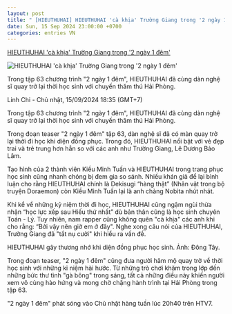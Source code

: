 ```yaml
---
layout: post
title: " [HIEUTHUHAI] HIEUTHUHAI 'cà khịa' Trường Giang trong '2 ngày 1 đêm'"
date: Sun, 15 Sep 2024 23:00:00 +0700
categories: entries VN
---
```

[HIEUTHUHAI 'cà khịa' Trường Giang trong '2 ngày 1 đêm'](https://laodong.vn/giai-tri/hieuthuhai-ca-khia-truong-giang-trong-2-ngay-1-dem-1394654.ldo)

![HIEUTHUHAI 'cà khịa' Trường Giang trong '2 ngày 1 đêm'](https://media-cdn-v2.laodong.vn/storage/newsportal/2024/9/15/1394654/Hieuthuhai2.jpg?w=800&h=420&crop=auto&scale=both)

Trong tập 63 chương trình "2 ngày 1 đêm", HIEUTHUHAI đã cùng dàn nghệ sĩ quay trở lại thời học sinh với chuyến thăm thú Hải Phòng.

Linh Chi - Chủ nhật, 15/09/2024 18:35 (GMT+7)

Trong tập 63 chương trình "2 ngày 1 đêm", HIEUTHUHAI đã cùng dàn nghệ sĩ quay trở lại thời học sinh với chuyến thăm thú Hải Phòng.

Trong đoạn teaser "2 ngày 1 đêm" tập 63, dàn nghệ sĩ đã có màn quay trở lại thời đi học khi diện đồng phục. Trong đó, HIEUTHUHAI nổi bật với vẻ đẹp trai và trẻ trung hơn hẳn so với các anh như Trường Giang, Lê Dương Bảo Lâm.

Tạo hình của 2 thành viên Kiều Minh Tuấn và HIEUTHUHAI trong trang phục học sinh cũng nhanh chóng bị đem gia so sánh. Nhiều khán giả để lại bình luận cho rằng HIEUTHUHAI chính là Dekisugi “hàng thật” (Nhân vật trong bộ truyện Doraemon) còn Kiều Minh Tuấn lại là anh chàng Nobita nhút nhát.

Khi kể về những kỷ niệm thời đi học, HIEUTHUHAI cũng ngậm ngùi thừa nhận “học lực xếp sau Hiếu thứ nhất” dù bản thân cũng là học sinh chuyên Toán - Lý. Tuy nhiên, nam rapper cũng không quên "cà khịa" các anh khi cho rằng: “Bởi vậy nên giờ em ở đây". Nghe xong câu nói của HIEUTHUHAI, Trường Giang đã "tắt nụ cười" khi hiểu ra vấn đề.

HIEUTHUHAI gây thương nhớ khi diện đồng phục học sinh. Ảnh: Đông Tây.

Trong đoạn teaser, "2 ngày 1 đêm" cũng đưa người hâm mộ quay trở về thời học sinh với những kỉ niệm hài hước. Từ những trò chơi khăm trong lớp đến những bức thư tình "gà bông" trong sáng, tất cả những điều này khiến người xem vô cùng hào hứng và mong chờ chặng hành trình tại Hải Phòng trong tập 63.

"2 ngày 1 đêm" phát sóng vào Chủ nhật hàng tuần lúc 20h40 trên HTV7.


